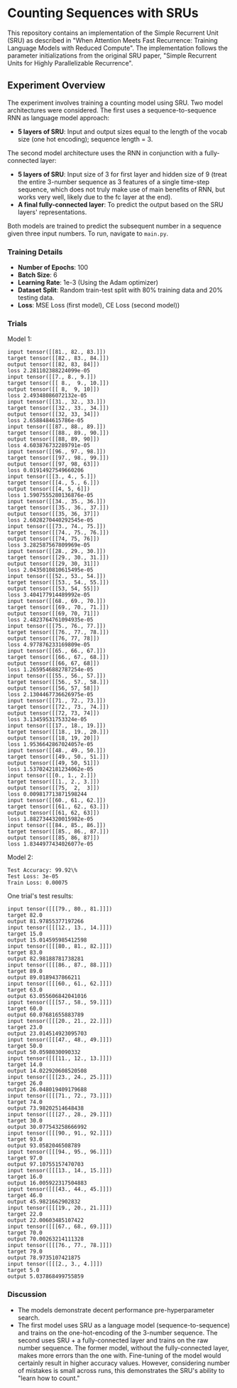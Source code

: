 # Counting Sequences with SRUs

This repository contains an implementation of the Simple Recurrent Unit (SRU) as described in "When Attention Meets Fast Recurrence: Training Language Models with Reduced Compute". The implementation follows the parameter initializations from the original SRU paper, "Simple Recurrent Units for Highly Parallelizable Recurrence".

## Experiment Overview

The experiment involves training a counting model using SRU. Two model architectures were considered.
The first uses a sequence-to-sequence RNN as language model approach:

- **5 layers of SRU**: Input and output sizes equal to the length of the vocab size (one hot encoding); sequence length = 3.

The second model architecture uses the RNN in conjunction with a fully-connected layer:

- **5 layers of SRU**: Input size of 3 for first layer and hidden size of 9 (treat the entire 3-number sequence as 3 features of a single time-step sequence, which does not truly make use of main benefits of RNN, but works very well, likely due to the fc layer at the end).
- **A final fully-connected layer**: To predict the output based on the SRU layers' representations.

Both models are trained to predict the subsequent number in a sequence given three input numbers. To run, navigate to `main.py`.

### Training Details

- **Number of Epochs**: 100
- **Batch Size**: 6
- **Learning Rate**: 1e-3 (Using the Adam optimizer)
- **Dataset Split**: Random train-test split with 80% training data and 20% testing data.
- **Loss**: MSE Loss (first model), CE Loss (second model))

### Trials

Model 1:

```
input tensor([[81., 82., 83.]])
target tensor([[82., 83., 84.]])
output tensor([[82, 83, 84]])
loss 2.281102388224099e-05
input tensor([[7., 8., 9.]])
target tensor([[ 8.,  9., 10.]])
output tensor([[ 8,  9, 10]])
loss 2.49348086072132e-05
input tensor([[31., 32., 33.]])
target tensor([[32., 33., 34.]])
output tensor([[32, 33, 34]])
loss 2.6588484615786e-05
input tensor([[87., 88., 89.]])
target tensor([[88., 89., 90.]])
output tensor([[88, 89, 90]])
loss 4.603876732289791e-05
input tensor([[96., 97., 98.]])
target tensor([[97., 98., 99.]])
output tensor([[97, 98, 63]])
loss 0.01914927549660206
input tensor([[3., 4., 5.]])
target tensor([[4., 5., 6.]])
output tensor([[4, 5, 6]])
loss 1.5907555280136876e-05
input tensor([[34., 35., 36.]])
target tensor([[35., 36., 37.]])
output tensor([[35, 36, 37]])
loss 2.6028270440292545e-05
input tensor([[73., 74., 75.]])
target tensor([[74., 75., 76.]])
output tensor([[74, 75, 76]])
loss 3.282587567809969e-05
input tensor([[28., 29., 30.]])
target tensor([[29., 30., 31.]])
output tensor([[29, 30, 31]])
loss 2.0435010810615495e-05
input tensor([[52., 53., 54.]])
target tensor([[53., 54., 55.]])
output tensor([[53, 54, 55]])
loss 3.404177914489992e-05
input tensor([[68., 69., 70.]])
target tensor([[69., 70., 71.]])
output tensor([[69, 70, 71]])
loss 2.4823764761094935e-05
input tensor([[75., 76., 77.]])
target tensor([[76., 77., 78.]])
output tensor([[76, 77, 78]])
loss 4.977876233169809e-05
input tensor([[65., 66., 67.]])
target tensor([[66., 67., 68.]])
output tensor([[66, 67, 68]])
loss 1.2659546882787254e-05
input tensor([[55., 56., 57.]])
target tensor([[56., 57., 58.]])
output tensor([[56, 57, 58]])
loss 2.1304467736626975e-05
input tensor([[71., 72., 73.]])
target tensor([[72., 73., 74.]])
output tensor([[72, 73, 74]])
loss 3.13459531753324e-05
input tensor([[17., 18., 19.]])
target tensor([[18., 19., 20.]])
output tensor([[18, 19, 20]])
loss 1.9536642867024057e-05
input tensor([[48., 49., 50.]])
target tensor([[49., 50., 51.]])
output tensor([[49, 50, 51]])
loss 1.5370242181234062e-05
input tensor([[0., 1., 2.]])
target tensor([[1., 2., 3.]])
output tensor([[75,  2,  3]])
loss 0.009817713871598244
input tensor([[60., 61., 62.]])
target tensor([[61., 62., 63.]])
output tensor([[61, 62, 63]])
loss 1.8827344320015982e-05
input tensor([[84., 85., 86.]])
target tensor([[85., 86., 87.]])
output tensor([[85, 86, 87]])
loss 1.8344977434026077e-05
```

Model 2:

```
Test Accuracy: 99.92\%
Test Loss: 3e-05
Train Loss: 0.00075

```

One trial's test results:

```
input tensor([[[79., 80., 81.]]])
target 82.0
output 81.97855377197266
input tensor([[[12., 13., 14.]]])
target 15.0
output 15.014595985412598
input tensor([[[80., 81., 82.]]])
target 83.0
output 82.98188781738281
input tensor([[[86., 87., 88.]]])
target 89.0
output 89.0189437866211
input tensor([[[60., 61., 62.]]])
target 63.0
output 63.055606842041016
input tensor([[[57., 58., 59.]]])
target 60.0
output 60.07681655883789
input tensor([[[20., 21., 22.]]])
target 23.0
output 23.014514923095703
input tensor([[[47., 48., 49.]]])
target 50.0
output 50.0598030090332
input tensor([[[11., 12., 13.]]])
target 14.0
output 14.022920608520508
input tensor([[[23., 24., 25.]]])
target 26.0
output 26.048019409179688
input tensor([[[71., 72., 73.]]])
target 74.0
output 73.98202514648438
input tensor([[[27., 28., 29.]]])
target 30.0
output 30.077543258666992
input tensor([[[90., 91., 92.]]])
target 93.0
output 93.0582046508789
input tensor([[[94., 95., 96.]]])
target 97.0
output 97.10755157470703
input tensor([[[13., 14., 15.]]])
target 16.0
output 16.005922317504883
input tensor([[[43., 44., 45.]]])
target 46.0
output 45.9821662902832
input tensor([[[19., 20., 21.]]])
target 22.0
output 22.00603485107422
input tensor([[[67., 68., 69.]]])
target 70.0
output 70.00263214111328
input tensor([[[76., 77., 78.]]])
target 79.0
output 78.9735107421875
input tensor([[[2., 3., 4.]]])
target 5.0
output 5.037868499755859
```

### Discussion

- The models demonstrate decent performance pre-hyperparameter search.
- The first model uses SRU as a language model (sequence-to-sequence) and trains on the one-hot-encoding of the 3-number sequence. The second uses SRU + a fully-connected layer and trains on the raw number sequence. The former model, without the fully-connected layer, makes more errors than the one with. Fine-tuning of the model would certainly result in higher accuracy values. However, considering number of mistakes is small across runs, this demonstrates the SRU's ability to "learn how to count."
